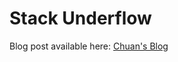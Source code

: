 # Stack Underflow

Blog post available here: [Chuan's Blog](https://iamchuan.com/2016/10/26/r-vs-python-analysis-based-on-data-from-stack-overflow/#more-70)
